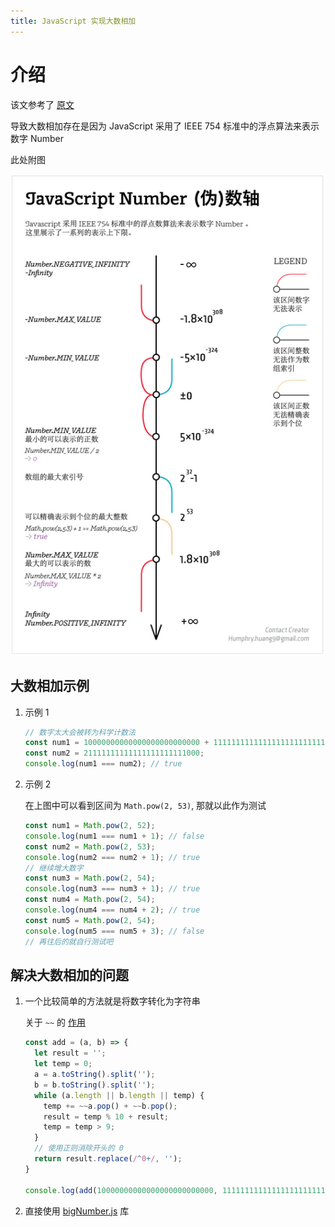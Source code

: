 ```yaml
---
title: JavaScript 实现大数相加
---
```


# 介绍

该文参考了 [原文](http://www.plqblog.com/views/article.php?id=29)

导致大数相加存在是因为 JavaScript 采用了 IEEE 754 标准中的浮点算法来表示数字 Number

此处附图

![JavaScript Number](/base/interview/1468042984788341.png)

## 大数相加示例

1. 示例 1

   ```javascript
   // 数字太大会被转为科学计数法
   const num1 = 10000000000000000000000000 + 11111111111111111111111111;
   const num2 = 21111111111111111111111000;
   console.log(num1 === num2); // true
   ```

2. 示例 2

   在上图中可以看到区间为 `Math.pow(2, 53)`, 那就以此作为测试

   ```javascript
   const num1 = Math.pow(2, 52);
   console.log(num1 === num1 + 1); // false
   const num2 = Math.pow(2, 53);
   console.log(num2 === num2 + 1); // true
   // 继续增大数字
   const num3 = Math.pow(2, 54);
   console.log(num3 === num3 + 1); // true
   const num4 = Math.pow(2, 54);
   console.log(num4 === num4 + 2); // true
   const num5 = Math.pow(2, 54);
   console.log(num5 === num5 + 3); // false
   // 再往后的就自行测试吧
   ```


## 解决大数相加的问题

1. 一个比较简单的方法就是将数字转化为字符串

   关于 `~~` 的 [作用](https://stackoverflow.com/questions/5971645/what-is-the-double-tilde-operator-in-javascript/5971668)

   ```javascript
   const add = (a, b) => {
     let result = '';
     let temp = 0;
     a = a.toString().split('');
     b = b.toString().split('');
     while (a.length || b.length || temp) {
       temp += ~~a.pop() + ~~b.pop();
       result = temp % 10 + result;
       temp = temp > 9;
     }
     // 使用正则消除开头的 0
     return result.replace(/^0+/, '');
   }
   
   console.log(add(10000000000000000000000000, 11111111111111111111111111) === 21111111111111111111111000); // false
   ```

2. 直接使用 [bigNumber.js](https://github.com/MikeMcl/bignumber.js/) 库





